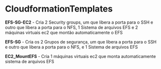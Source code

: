 # CloudformationTemplates
**EFS-SG-EC2** - Cria 2 Security groups, um que libera a porta para o SSH e outro que libera a porta para o NFS, 1 Sistema de arquivos EFS e 2 máquinas virtuais ec2 que montão automaticamente o EFS

**EFS-SG** - Cria os 2 Grupos de segurança, um que libera a porta para o SSH e outro que libera a porta para o NFS, e 1 Sistema de arquivos EFS

**EC2_MountEFS** - Cria 1 máquinas virtuais ec2 que monta automaticamente sistema de arquivos EFS

